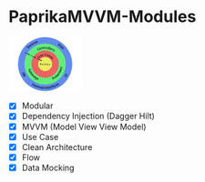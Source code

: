 # PaprikaMVVM-Modules

<img src="https://github.com/HariAgus/PaprikaMVVM-Modules/blob/master/clean_architecture.png" width="128"/>

- [x] Modular
- [x] Dependency Injection (Dagger Hilt)
- [x] MVVM (Model View View Model)
- [x] Use Case
- [x] Clean Architecture
- [x] Flow 
- [x] Data Mocking 
